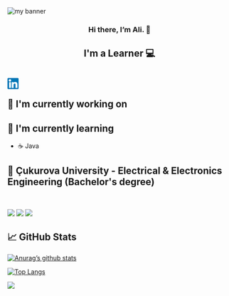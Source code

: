 <img src="https://user-images.githubusercontent.com/28383822/197573044-59c9aeef-0f43-4134-9fca-891d16599d07.png" alt="my banner" width="2000px">


  <h3 align="center"> Hi there, I’m Ali. 👋</h3>
  <h2 align="center">
I'm a Learner 💻
  </h2>

</br>
<!--🤝 Connect with me:--->
<a href="https://www.linkedin.com/in/avara-01/"><img align="left" style="margin-right: 10px;" src="https://raw.githubusercontent.com/passenger3e/images/main/linkedin.svg" alt="Ali V. | LinkedIn" width="25px"/></a>
<!--
<a href="https://www.instagram.com/"><img align="left" style="margin-right: 10px;" src="https://raw.githubusercontent.com/passenger3e/images/main/instagram.svg" alt="Ali V. | Instagram" width="25px"/></a>
<a href="https://yourname.medium.com/"><img align="left" src="https://raw.githubusercontent.com/passenger3e/images/main/medium.svg" alt="Ali V. | Medium" width="25px"/></a>
--->
</br>

<!--
- 💬 If you have any question/feedback, please do not hesitate to reach out to me!
  </br>
--->

## 🔭 I'm currently working on
## 🌱 I'm currently learning

- ☕ Java

##  🏫 Çukurova University - Electrical & Electronics Engineering (Bachelor's degree)
</br>

![](https://img.shields.io/badge/Code-Java-informational?style=flat&logo=Java&color=blue)
![](https://img.shields.io/badge/Tools-GitHub-informational?style=flat&logo=GitHub&color=181717)
![](https://img.shields.io/badge/Tools-intellij-informational?style=?style=for-the-badge&logo=intellijidea&color=000000)

## 📈 GitHub Stats
[![Anurag’s github stats](https://github-readme-stats.vercel.app/api?username=passenger3e)](https://github.com/passenger3e)

[![Top Langs](https://github-readme-stats.vercel.app/api/top-langs/?username=passenger3e&layout=compact)](https://github.com/passenger3e)

![](https://komarev.com/ghpvc/?username=passenger3e&style=flat&color=blueviolet)

<!---
passenger3e/passenger3e is a ✨ special ✨ repository because its `README.md` (this file) appears on your GitHub profile.
You can click the Preview link to take a look at your changes.
For future use:
☑ ✔ 🆘 🔼 🔽 ⏬ ⏫ 🔝 🔚 📋 📝 📧 ☕ 🎨
https://character.construction/emoji-categories
https://unicode.org/emoji/charts/index.html
https://emojidb.org/
--->
